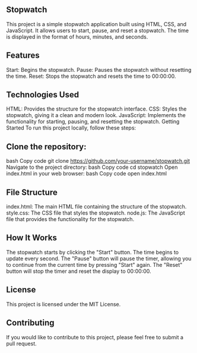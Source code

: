 ## Stopwatch
This project is a simple stopwatch application built using HTML, CSS, and JavaScript. It allows users to start, pause, and reset a stopwatch. The time is displayed in the format of hours, minutes, and seconds.

## Features
Start: Begins the stopwatch.
Pause: Pauses the stopwatch without resetting the time.
Reset: Stops the stopwatch and resets the time to 00:00:00.

## Technologies Used
HTML: Provides the structure for the stopwatch interface.
CSS: Styles the stopwatch, giving it a clean and modern look.
JavaScript: Implements the functionality for starting, pausing, and resetting the stopwatch.
Getting Started
To run this project locally, follow these steps:

## Clone the repository:
bash
Copy code
git clone https://github.com/your-username/stopwatch.git
Navigate to the project directory:
bash
Copy code
cd stopwatch
Open index.html in your web browser:
bash
Copy code
open index.html

## File Structure
index.html: The main HTML file containing the structure of the stopwatch.
style.css: The CSS file that styles the stopwatch.
node.js: The JavaScript file that provides the functionality for the stopwatch.

## How It Works
The stopwatch starts by clicking the "Start" button. The time begins to update every second.
The "Pause" button will pause the timer, allowing you to continue from the current time by pressing "Start" again.
The "Reset" button will stop the timer and reset the display to 00:00:00.

## License
This project is licensed under the MIT License.

## Contributing
If you would like to contribute to this project, please feel free to submit a pull request.
